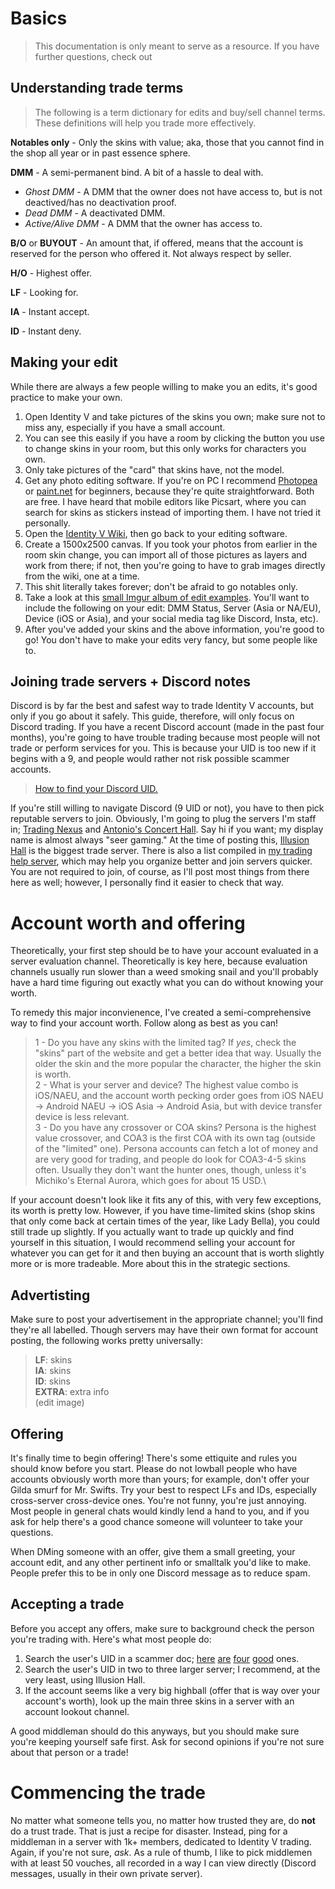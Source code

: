 # Basics
> This documentation is only meant to serve as a resource. If you have further questions, check out 

## Understanding trade terms
> The following is a term dictionary for edits and buy/sell channel terms. These definitions will help you trade more effectively.

__Notables only__ - Only the skins with value; aka, those that you cannot find in the shop all year or in past essence sphere.

__DMM__ - A semi-permanent bind. A bit of a hassle to deal with.

* *Ghost DMM* - A DMM that the owner does not have access to, but is not deactived/has no deactivation proof.
* *Dead DMM* - A deactivated DMM.
* *Active/Alive DMM* - A DMM that the owner has access to.

__B/O__ or __BUYOUT__ - An amount that, if offered, means that the account is reserved for the person who offered it. Not always respect by seller.

__H/O__ - Highest offer.

__LF__ - Looking for.

__IA__ - Instant accept.

__ID__ - Instant deny.

## Making your edit
While there are always a few people willing to make you an edits, it's good practice to make your own.
1. Open Identity V and take pictures of the skins you own; make sure not to miss any, especially if you have a small account.
 1. You can see this easily if you have a room by clicking the button you use to change skins in your room, but this only works for characters you own.
 2. Only take pictures of the "card" that skins have, not the model.
2. Get any photo editing software. If you're on PC I recommend [Photopea](https://www.photopea.com/) or [paint.net](https://www.getpaint.net/download.html) for beginners, because they're quite straightforward. Both are free. I have heard that mobile editors like Picsart, where you can search for skins as stickers instead of importing them. I have not tried it personally.
3. Open the [Identity V Wiki](https://id5.fandom.com/wiki/Identity_V_Wiki), then go back to your editing software.
4. Create a 1500x2500 canvas. If you took your photos from earlier in the room skin change, you can import all of those pictures as layers and work from there; if not, then you're going to have to grab images directly from the wiki, one at a time.
 1. This shit literally takes forever; don't be afraid to go notables only.
5. Take a look at this [small Imgur album of edit examples](https://imgur.com/a/s01ZhSA). You'll want to include the following on your edit: DMM Status, Server (Asia or NA/EU), Device (iOS or Asia), and your social media tag like Discord, Insta, etc).
6. After you've added your skins and the above information, you're good to go! You don't have to make your edits very fancy, but some people like to.

## Joining trade servers + Discord notes
Discord is by far the best and safest way to trade Identity V accounts, but only if you go about it safely. This guide, therefore, will only focus on Discord trading. If you have a recent Discord account (made in the past four months), you're going to have trouble trading because most people will not trade or perform services for you. This is because your UID is too new if it begins with a 9, and people would rather not risk possible scammer accounts.
> [How to find your Discord UID.](https://support.discord.com/hc/en-us/articles/206346498-Where-can-I-find-my-User-Server-Message-ID-)

If you're still willing to navigate Discord (9 UID or not), you have to then pick reputable servers to join. Obviously, I'm going to plug the servers I'm staff in; [Trading Nexus](https://discord.gg/hXYz3ZqcAq) and [Antonio's Concert Hall](https://discord.gg/2WRDvZ2DEU). Say hi if you want; my display name is almost always "seer gaming." At the time of posting this, [Illusion Hall](https://discord.gg/mYJnmnUywP) is the biggest trade server. There is also a list compiled in [my trading help server](https://discord.gg/pqFk793nU7), which may help you organize better and join servers quicker. You are not required to join, of course, as I'll post most things from there here as well; however, I personally find it easier to check that way.

# Account worth and offering

Theoretically, your first step should be to have your account evaluated in a server evaluation channel. Theoretically is key here, because evaluation channels usually run slower than a weed smoking snail and you'll probably have a hard time figuring out exactly what you can do without knowing your worth.

To remedy this major inconvienence, I've created a semi-comprehensive way to find your account worth. Follow along as best as you can!

> 1 - Do you have any skins with the limited tag? If *yes*, check the "skins" part of the website and get a better idea that way. Usually the older the skin and the more popular the character, the higher the skin is worth.\
2 - What is your server and device? The highest value combo is iOS/NAEU, and the account worth pecking order goes from iOS NAEU -> Android NAEU -> iOS Asia -> Android Asia, but with device transfer device is less relevant.\
3 - Do you have any crossover or COA skins? Persona is the highest value crossover, and COA3 is the first COA with its own tag (outside of the "limited" one). Persona accounts can fetch a lot of money and are very good for trading, and people do look for COA3-4-5 skins often. Usually they don't want the hunter ones, though, unless it's Michiko's Eternal Aurora, which goes for about 15 USD.\

If your account doesn't look like it fits any of this, with very few exceptions, its worth is pretty low. However, if you have time-limited skins (shop skins that only come back at certain times of the year, like Lady Bella), you could still trade up slightly. If you actually want to trade up quickly and find yourself in this situation, I would recommend selling your account for whatever you can get for it and then buying an account that is worth slightly more or is more tradeable. More about this in the strategic sections.

## Advertisting
Make sure to post your advertisement in the appropriate channel; you'll find they're all labelled. Though servers may have their own format for account posting, the following works pretty universally:
>__LF__: skins\
__IA__: skins\
__ID__: skins\
__EXTRA__: extra info\
(edit image)

## Offering
It's finally time to begin offering! There's some ettiquite and rules you should know before you start. Please do not lowball people who have accounts obviously worth more than yours; for example, don't offer your Gilda smurf for Mr. Swifts. Try your best to respect LFs and IDs, especially cross-server cross-device ones. You're not funny, you're just annoying. Most people in general chats would kindly lend a hand to you, and if you ask for help there's a good chance someone will volunteer to take your questions.

When DMing someone with an offer, give them a small greeting, your account edit, and any other pertinent info or smalltalk you'd like to make. People prefer this to be in only one Discord message as to reduce spam.

## Accepting a trade
Before you accept any offers, make sure to background check the person you're trading with. Here's what most people do:
1. Search the user's UID in a scammer doc; [here](https://docs.google.com/document/d/11nCHqgFQH1E3R1WLFwQ6aOuikT-FGaqSD9cqYHqWtLI/edit) [are](https://docs.google.com/document/d/1_AM9iMRrPbH346Ok3K7MG8Xc9dZk31MRM0b8rg-mu_o/edit
) [four](https://docs.google.com/document/d/1YZ_rVjhcPTQv0HERPH9SmZNZagozt7A-t1lzTT1lE1M/edit
) [good](https://docs.google.com/document/d/1K-VhlLzrvWGUB88nxRejwe-4oJjKCASlDGwHlUhN5VQ/edit
) ones.
2. Search the user's UID in two to three larger server; I recommend, at the very least, using Illusion Hall.
3. If the account seems like a very big highball (offer that is way over your account's worth), look up the main three skins in a server with an account lookout channel.

A good middleman should do this anyways, but you should make sure you're keeping yourself safe first. Ask for second opinions if you're not sure about that person or a trade!

# Commencing the trade

No matter what someone tells you, no matter how trusted they are, do <b>not</b> do a trust trade. That is just a recipe for disaster. Instead, ping for a middleman in a server with 1k+ members, dedicated to Identity V trading. Again, if you're not sure, <i>ask</i>. As a rule of thumb, I like to pick middlemen with at least 50 vouches, all recorded in a way I can view directly (Discord messages, usually in their own private server).